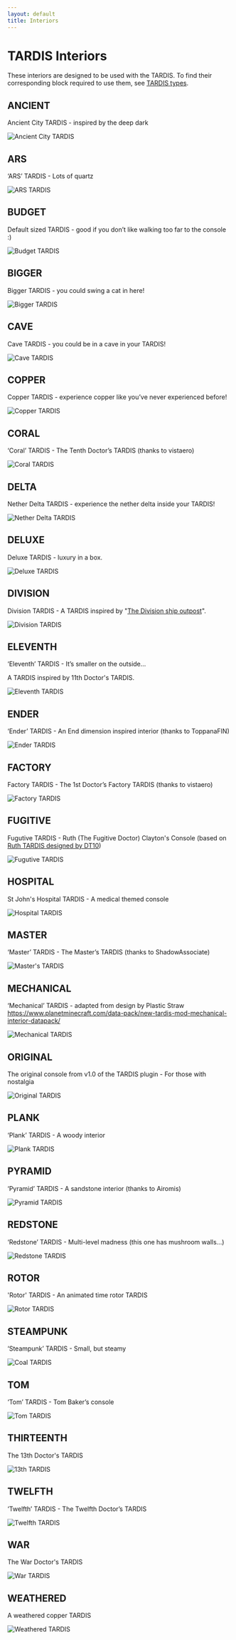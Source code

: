 ```yaml
---
layout: default
title: Interiors
---
```


# TARDIS Interiors

These interiors are designed to be used with the TARDIS.
To find their corresponding block required to use them, see [TARDIS types](creating-a-tardis.md#tardis-types).

## ANCIENT

Ancient City TARDIS - inspired by the deep dark

![Ancient City TARDIS](/images/consoles/ancient.jpg)

## ARS

‘ARS’ TARDIS - Lots of quartz

![ARS TARDIS](/images/consoles/ars.jpg)

## BUDGET

Default sized TARDIS - good if you don’t like walking too far to the console :)

![Budget TARDIS](/images/consoles/budget.jpg)

## BIGGER

Bigger TARDIS - you could swing a cat in here!

![Bigger TARDIS](/images/consoles/bigger.jpg)

## CAVE

Cave TARDIS - you could be in a cave in your TARDIS!

![Cave TARDIS](/images/consoles/cave.jpg)

## COPPER

Copper TARDIS - experience copper like you’ve never experienced before!

![Copper TARDIS](/images/consoles/copper.jpg)

## CORAL

‘Coral’ TARDIS - The Tenth Doctor’s TARDIS (thanks to vistaero)

![Coral TARDIS](/images/consoles/coral.jpg)

## DELTA

Nether Delta TARDIS - experience the nether delta inside your TARDIS!

![Nether Delta TARDIS](/images/consoles/delta.jpg)

## DELUXE

Deluxe TARDIS - luxury in a box.

![Deluxe TARDIS](/images/consoles/deluxe.jpg)

## DIVISION

Division TARDIS - A TARDIS inspired by "[The Division ship outpost](https://tardis.fandom.com/wiki/The_Division)".

![Division TARDIS](/images/consoles/division.jpg)

## ELEVENTH

‘Eleventh’ TARDIS - It’s smaller on the outside...

A TARDIS inspired by 11th Doctor's TARDIS.

![Eleventh TARDIS](/images/consoles/eleventh.jpg)

## ENDER

‘Ender’ TARDIS - An End dimension inspired interior (thanks to ToppanaFIN)

![Ender TARDIS](/images/consoles/ender.jpg)

## FACTORY

Factory TARDIS - The 1st Doctor’s Factory TARDIS (thanks to vistaero)

![Factory TARDIS](/images/consoles/factory.jpg)

## FUGITIVE

Fugutive TARDIS - Ruth (The Fugitive Doctor) Clayton's Console
(based on [Ruth TARDIS designed by DT10](https://www.youtube.com/watch?v=aykwXVemSs8))

![Fugutive TARDIS](/images/consoles/fugitive_vanilla.jpg)

## HOSPITAL

St John's Hospital TARDIS - A medical themed console

![Hospital TARDIS](/images/consoles/hospital.jpg)

## MASTER

‘Master’ TARDIS - The Master’s TARDIS (thanks to ShadowAssociate)

![Master's TARDIS](/images/consoles/master.jpg)

## MECHANICAL

‘Mechanical’ TARDIS - adapted from design by Plastic
Straw https://www.planetminecraft.com/data-pack/new-tardis-mod-mechanical-interior-datapack/

![Mechanical TARDIS](/images/consoles/mechanical.jpg)

## ORIGINAL

The original console from v1.0 of the TARDIS plugin - For those with nostalgia

![Original TARDIS](/images/consoles/original.jpg)

## PLANK

‘Plank’ TARDIS - A woody interior

![Plank TARDIS](/images/consoles/plank.jpg)

## PYRAMID

‘Pyramid’ TARDIS - A sandstone interior (thanks to Airomis)

![Pyramid TARDIS](/images/consoles/pyramid.jpg)

## REDSTONE

‘Redstone’ TARDIS - Multi-level madness (this one has mushroom walls...)

![Redstone TARDIS](/images/consoles/redstone.jpg)

## ROTOR

'Rotor' TARDIS - An animated time rotor TARDIS

![Rotor TARDIS](/images/consoles/rotor.jpg)

## STEAMPUNK

‘Steampunk’ TARDIS - Small, but steamy

![Coal TARDIS](/images/consoles/steampunk.jpg)

## TOM

‘Tom’ TARDIS - Tom Baker’s console

![Tom TARDIS](/images/consoles/tom.jpg)

## THIRTEENTH

The 13th Doctor's TARDIS

![13th TARDIS](/images/consoles/thirteenth.jpg)

## TWELFTH

‘Twelfth’ TARDIS - The Twelfth Doctor’s TARDIS

![Twelfth TARDIS](/images/consoles/twelfth.jpg)

## WAR

The War Doctor's TARDIS

![War TARDIS](/images/consoles/war.jpg)

## WEATHERED

A weathered copper TARDIS

![Weathered TARDIS](/images/consoles/weathered.jpg)
